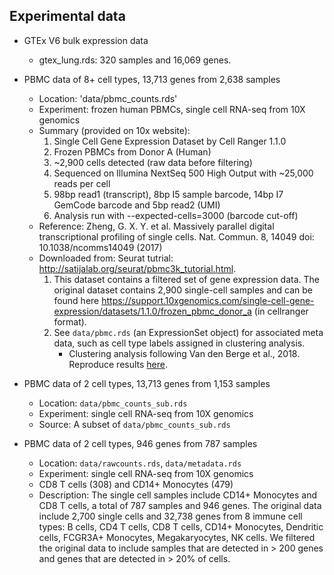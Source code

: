 ## Experimental data 

* GTEx V6 bulk expression data
    + gtex_lung.rds: 320 samples and 16,069 genes.

* PBMC data of 8+ cell types, 13,713 genes from 2,638 samples
    + Location: 'data/pbmc_counts.rds'
    + Experiment: frozen human PBMCs, single cell RNA-seq from 10X genomics  
    + Summary (provided on 10x website): 
      1. Single Cell Gene Expression Dataset by Cell Ranger 1.1.0
      2. Frozen PBMCs from Donor A (Human)
      3. ~2,900 cells detected (raw data before filtering)
      4. Sequenced on Illumina NextSeq 500 High Output with ~25,000 reads per cell
      5. 98bp read1 (transcript), 8bp I5 sample barcode, 14bp I7 GemCode barcode and 5bp read2 (UMI)
      6. Analysis run with --expected-cells=3000 (barcode cut-off)
    + Reference: Zheng, G. X. Y. et al. Massively parallel digital transcriptional profiling of single cells. Nat. Commun. 8, 14049 doi: 10.1038/ncomms14049 (2017)
    + Downloaded from: Seurat tutrial: http://satijalab.org/seurat/pbmc3k_tutorial.html. 
      1. This dataset contains a filtered set of gene expression data. The original dataset contains 2,900 single-cell samples and can be found here https://support.10xgenomics.com/single-cell-gene-expression/datasets/1.1.0/frozen_pbmc_donor_a (in cellranger format).
      2. See `data/pbmc.rds` (an ExpressionSet object) for associated meta data, such as cell type labels assigned in clustering analysis. 
          + Clustering analysis following Van den Berge et al., 2018. Reproduce results [here]((dsc-log-fold-change/docs/pbmc_berge_null.html)). 


* PBMC data of 2 cell types, 13,713 genes from 1,153 samples
    + Location: `data/pbmc_counts_sub.rds`
    + Experiment: single cell RNA-seq from 10X genomics
    + Source: A subset of `data/pbmc_counts_sub.rds`

* PBMC data of 2 cell types, 946 genes from 787 samples
    + Location: `data/rawcounts.rds`, `data/metadata.rds` 
    + Experiment: single cell RNA-seq from 10X genomics  
    + CD8 T cells (308) and CD14+ Monocytes (479) 
    + Description: The single cell samples include CD14+ Monocytes and CD8 T cells, a total of 787 samples and 946 genes. The original data include 2,700 single cells and 32,738 genes from 8 immune cell types: B cells, CD4 T cells, CD8 T cells, CD14+ Monocytes, Dendritic cells, FCGR3A+ Monocytes, Megakaryocytes, NK cells. We filtered the original data to include samples that are detected in > 200 genes and genes that are detected in > 20% of cells.




